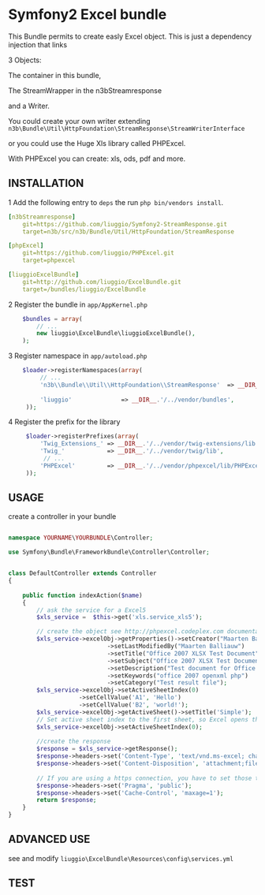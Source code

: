 Symfony2 Excel bundle
============
This Bundle permits to create easly Excel object.
This is just a dependency injection that links

3 Objects:

The container in this bundle, 

The StreamWrapper in the n3bStreamresponse

and a Writer.
 
You could create your own writer extending  ``n3b\Bundle\Util\HttpFoundation\StreamResponse\StreamWriterInterface``

or you could use the Huge Xls library called PHPExcel.

With PHPExcel you can create: xls, ods, pdf and more.



## INSTALLATION

1 Add the following entry to ``deps`` the run ``php bin/vendors install``.

``` yaml 
[n3bStreamresponse]
    git=https://github.com/liuggio/Symfony2-StreamResponse.git
    target=n3b/src/n3b/Bundle/Util/HttpFoundation/StreamResponse

[phpExcel]
    git=https://github.com/liuggio/PHPExcel.git
    target=phpexcel

[liuggioExcelBundle]
    git=http://github.com/liuggio/ExcelBundle.git
    target=/bundles/liuggio/ExcelBundle
```

2 Register the bundle in ``app/AppKernel.php``

``` php
    $bundles = array(
        // ...
        new liuggio\ExcelBundle\liuggioExcelBundle(),
    );
```

3  Register namespace in ``app/autoload.php``

``` php
    $loader->registerNamespaces(array(
         // ...
         'n3b\\Bundle\\Util\\HttpFoundation\\StreamResponse'  => __DIR__.'/../vendor/n3b/src',
         
         'liuggio'              => __DIR__.'/../vendor/bundles',
     ));
```


4  Register the prefix for the library

``` php
     $loader->registerPrefixes(array(
         'Twig_Extensions_' => __DIR__.'/../vendor/twig-extensions/lib',
         'Twig_'            => __DIR__.'/../vendor/twig/lib',
          // ...
         'PHPExcel'         => __DIR__.'/../vendor/phpexcel/lib/PHPExcel/Classes',
     ));
```

## USAGE

create a controller in your bundle


``` php

namespace YOURNAME\YOURBUNDLE\Controller;

use Symfony\Bundle\FrameworkBundle\Controller\Controller;


class DefaultController extends Controller
{
    
    public function indexAction($name)
    {
        // ask the service for a Excel5
        $xls_service =  $this->get('xls.service_xls5');

        // create the object see http://phpexcel.codeplex.com documentation
        $xls_service->excelObj->getProperties()->setCreator("Maarten Balliauw")
                            ->setLastModifiedBy("Maarten Balliauw")
                            ->setTitle("Office 2007 XLSX Test Document")
                            ->setSubject("Office 2007 XLSX Test Document")
                            ->setDescription("Test document for Office 2007 XLSX, generated using PHP classes.")
                            ->setKeywords("office 2007 openxml php")
                            ->setCategory("Test result file");
        $xls_service->excelObj->setActiveSheetIndex(0)
                    ->setCellValue('A1', 'Hello')
                    ->setCellValue('B2', 'world!');
        $xls_service->excelObj->getActiveSheet()->setTitle('Simple');
        // Set active sheet index to the first sheet, so Excel opens this as the first sheet
        $xls_service->excelObj->setActiveSheetIndex(0);
 
        //create the response
        $response = $xls_service->getResponse();
        $response->headers->set('Content-Type', 'text/vnd.ms-excel; charset=utf-8');
        $response->headers->set('Content-Disposition', 'attachment;filename=stdream2.xls');
        
        // If you are using a https connection, you have to set those two headers for compatibility with IE <9
        $response->headers->set('Pragma', 'public');
        $response->headers->set('Cache-Control', 'maxage=1');
        return $response;        
    }
}

```
## ADVANCED USE

see and modify ``liuggio\ExcelBundle\Resources\config\services.yml``




## TEST

